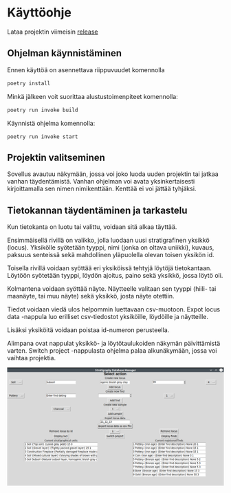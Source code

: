 # Käyttöohje

Lataa projektin viimeisin [release](https://github.com/nikolaipaukkonen/ot_harjoitustyo-2021/releases/tag/viikko6)

## Ohjelman käynnistäminen

Ennen käyttöä on asennettava riippuvuudet komennolla

```bash
poetry install
```

Minkä jälkeen voit suorittaa alustustoimenpiteet komennolla:

```bash
poetry run invoke build
```

Käynnistä ohjelma komennolla:

```
poetry run invoke start
```

## Projektin valitseminen

Sovellus avautuu näkymään, jossa voi joko luoda uuden projektin tai jatkaa vanhan täydentämistä. Vanhan ohjelman voi avata yksinkertaisesti kirjoittamalla sen nimen nimikenttään. Kenttää ei voi jättää tyhjäksi.

## Tietokannan täydentäminen ja tarkastelu

Kun tietokanta on luotu tai valittu, voidaan sitä alkaa täyttää. 

Ensimmäisellä rivillä on valikko, jolla luodaan uusi stratigrafinen yksikkö (locus). Yksikölle syötetään tyyppi, nimi (jonka on oltava uniikki), kuvaus, paksuus senteissä sekä mahdollinen yläpuolella olevan toisen yksikön id. 

Toisella rivillä voidaan syöttää eri yksiköissä tehtyjä löytöjä tietokantaan. Löytöön syötetään tyyppi, löydön ajoitus, paino sekä yksikkö, jossa löytö oli.

Kolmantena voidaan syöttää näyte. Näytteelle valitaan sen tyyppi (hiili- tai maanäyte, tai muu näyte) sekä yksikkö, josta näyte otettiin. 

Tiedot voidaan viedä ulos helpommin luettavaan csv-muotoon. Expot locus data -nappula luo erilliset csv-tiedostot yksiköille, löydöille ja näytteille.

Lisäksi yksiköitä voidaan poistaa id-numeron perusteella.

Alimpana ovat nappulat yksikkö- ja löytötaulukoiden näkymän päivittämistä varten. Switch project -nappulasta ohjelma palaa alkunäkymään, jossa voi vaihtaa projektia.

![Käyttöliittymä](https://github.com/nikolaipaukkonen/ot_harjoitustyo-2021/blob/main/dokumentaatio/ui_example.png?raw=true)
